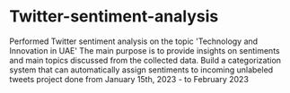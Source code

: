 # Twitter-sentiment-analysis
Performed Twitter sentiment analysis on the topic 'Technology and Innovation in UAE'
The main purpose is to provide insights on sentiments and main topics discussed from the collected
data. Build a categorization system that can automatically assign sentiments
to incoming unlabeled tweets
project done from January 15th, 2023 - to February 2023
